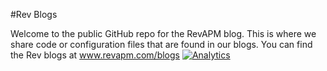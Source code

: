 #Rev Blogs

Welcome to the public GitHub repo for the RevAPM blog.  This is where we share code or configuration files that are found in our blogs.  You can find the Rev blogs at www.revapm.com/blogs
[![Analytics](https://ga-beacon.appspot.com/UA-68856309-6/chromeskel_a/readme?pixel)](https://github.com/revrepo/blog)
